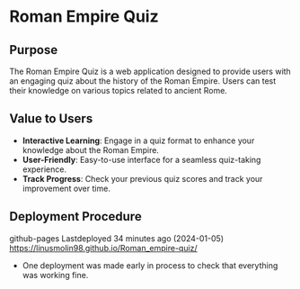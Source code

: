 # Roman Empire Quiz

## Purpose

The Roman Empire Quiz is a web application designed to provide users with an engaging quiz about the history of the Roman Empire. Users can test their knowledge on various topics related to ancient Rome.

## Value to Users

- **Interactive Learning**: Engage in a quiz format to enhance your knowledge about the Roman Empire.
- **User-Friendly**: Easy-to-use interface for a seamless quiz-taking experience.
- **Track Progress**: Check your previous quiz scores and track your improvement over time.

## Deployment Procedure

github-pages
Lastdeployed 34 minutes ago (2024-01-05)
<https://linusmolin98.github.io/Roman_empire-quiz/>

- One deployment was made early in process to check that everything was working fine. 
